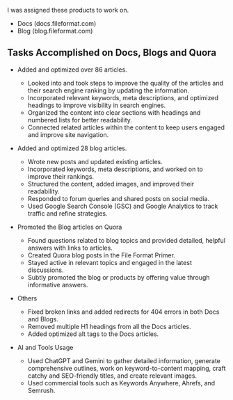 
I was assigned these products to work on.

- Docs (docs.fileformat.com)
- Blog (blog.fileformat.com)

## Tasks Accomplished on Docs, Blogs and Quora

- Added and optimized over 86 articles.
   - Looked into and took steps to improve the quality of the articles and their search engine ranking by updating the information.
   - Incorporated relevant keywords, meta descriptions, and optimized headings to improve visibility in search engines.
   - Organized the content into clear sections with headings and numbered lists for better readability.
   - Connected related articles within the content to keep users engaged and improve site navigation.
- Added and optimized 28 blog articles.
  - Wrote new posts and updated existing articles.
  - Incorporated keywords, meta descriptions, and worked on to improve their rankings.
  - Structured the content, added images, and improved their readability.
  - Responded to forum queries and shared posts on social media.
  - Used Google Search Console (GSC) and Google Analytics to track traffic and refine strategies.

- Promoted the Blog articles on Quora
   - Found questions related to blog topics and provided detailed, helpful answers with links to articles.
   - Created Quora blog posts in the File Format Primer.
   - Stayed active in relevant topics and engaged in the latest discussions.
   - Subtly promoted the blog or products by offering value through informative answers.
- Others
   - Fixed broken links and added redirects for 404 errors in both Docs and Blogs.
   - Removed multiple H1 headings from all the Docs articles.
   - Added optimized alt tags to the Docs articles.
- AI and Tools Usage
   - Used ChatGPT and Gemini to gather detailed information, generate comprehensive outlines, work on keyword-to-content mapping, craft catchy and SEO-friendly titles, and create relevant images.
   - Used commercial tools such as Keywords Anywhere, Ahrefs, and Semrush.
